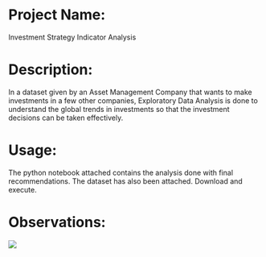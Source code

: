 # Project Name: 
Investment Strategy Indicator Analysis
# Description:
In a dataset given by an Asset Management Company that wants to make investments in a few other companies, Exploratory Data Analysis is done to understand the global trends in investments so that the investment decisions can be taken effectively.
# Usage:
The python notebook attached contains the analysis done with final recommendations. The dataset has also been attached. Download and execute.
# Observations:
<img src="https://github.com/Adhithia/Investment-Strategy-Indicator-Analysis/img1.png">

